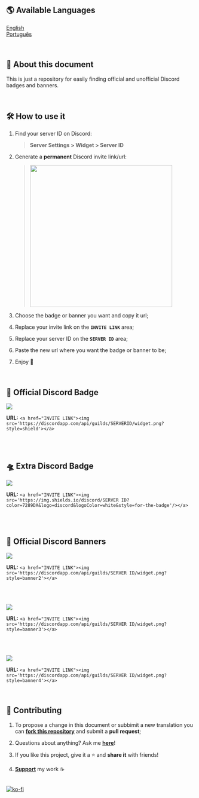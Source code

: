 </br >

## 🌎 Available Languages

<a href="https://github.com/thrbb/Discord-Badges-n-Banners/blob/main/README.md">English</a>
</br ><a href="https://github.com/thrbb/Discord-Badges-n-Banners/blob/main/portugues.md">Português</a>

</br >

## 📄 About this document

This is just a repository for easily finding official and unofficial Discord badges and banners.

</br >

## 🛠 How to use it

1. Find your server ID on Discord:

     > **Server Settings > Widget > Server ID**

2. Generate a **permanent** Discord invite link/url:
     > <img src="https://support.discord.com/hc/article_attachments/360008519251/5_.png" height='380'>
    
3. Choose the badge or banner you want and copy it url;
4. Replace your invite link on the **`INVITE LINK`** area;
5. Replace your server ID on the **`SERVER ID`** area;
6. Paste the new url where you want the badge or banner to be;
7. Enjoy 🎉

</br >

## 🏅 Official Discord Badge

<a href="https://discord.gg/ASAus7e"><img src='https://discordapp.com/api/guilds/722847672926470257/widget.png?style=shield'></a>

**URL:** `<a href="INVITE LINK"><img src='https://discordapp.com/api/guilds/SERVERID/widget.png?style=shield'></a>`

</br >
</br >

## 🛸 Extra Discord Badge 

<a href="https://discord.gg/ASAus7e"><img src="https://img.shields.io/discord/722847672926470257?color=7289DA&logo=discord&logoColor=white&style=for-the-badge"/></a>

**URL:** `<a href="INVITE LINK"><img src='https://img.shields.io/discord/SERVER ID?color=7289DA&logo=discord&logoColor=white&style=for-the-badge'/></a>`

</br >
</br >

## 🏅 Official Discord Banners

<a href="https://discord.gg/ASAus7e"><img src='https://discordapp.com/api/guilds/722847672926470257/widget.png?style=banner2'></a>

**URL:** `<a href="INVITE LINK"><img src='https://discordapp.com/api/guilds/SERVER ID/widget.png?style=banner2'></a>`

</br >
</br >

<a href="https://discord.gg/ASAus7e"><img src='https://discordapp.com/api/guilds/722847672926470257/widget.png?style=banner3'></a>

**URL:** `<a href="INVITE LINK"><img src='https://discordapp.com/api/guilds/SERVER ID/widget.png?style=banner3'></a>`

</br >
</br >

<a href="https://discord.gg/ASAus7e"><img src='https://discordapp.com/api/guilds/722847672926470257/widget.png?style=banner4'></a>         

**URL:** `<a href="INVITE LINK"><img src='https://discordapp.com/api/guilds/SERVER ID/widget.png?style=banner4'></a>`

</br >

## 💛 Contributing

1. To propose a change in this document or subbimit a new translation you can <a href="https://github.com/thrbb/Discord-Badges-n-Banners/fork"><b>fork this repository</b></a> and submit a **pull request**;

2. Questions about anything? Ask me <a href="https://github.com/thrbb/Discord-Badges-n-Banners/issues/new"><b>here</b></a>!

3. If you like this project, give it a ⭐ and **share it** with friends!

4. <a href="ko-fi.com/thrbb"><b>Support</b></a> my work ☕

</br >[![ko-fi](https://ko-fi.com/img/githubbutton_sm.svg)](https://ko-fi.com/Y8Y24G04G)
